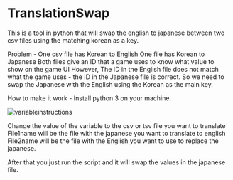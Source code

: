 # TranslationSwap
This is a tool in python that will swap the english to japanese between two csv files using the matching korean as a key. 

Problem - 
One csv file has Korean to English 
One file has Korean to Japanese 
Both files give an ID that a game uses to know what value to show on the game UI 
However, The ID in the English file does not match what the game uses - the ID in the Japanese file is correct. 
So we need to swap the Japanese with the English using the Korean as the main key. 

How to make it work - 
Install python 3 on your machine. 

![variableinstructions](https://user-images.githubusercontent.com/15853331/72677641-ff176f80-3ae1-11ea-83fe-918d861df290.PNG)

Change the value of the variable to the csv or tsv file you want to translate 
File1name will be the file with the japanese you want to translate to english 
File2name will be the file with the English you want to use to replace the japanese. 

After that you just run the script and it will swap the values in the japanese file. 
